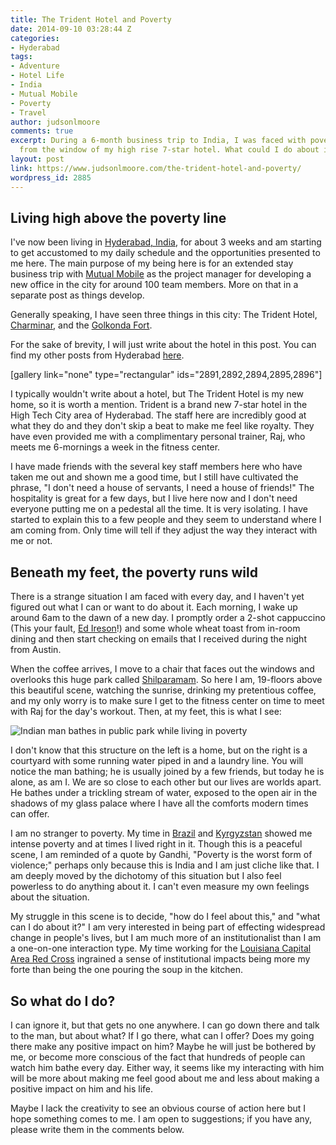 ```yaml
---
title: The Trident Hotel and Poverty
date: 2014-09-10 03:28:44 Z
categories:
- Hyderabad
tags:
- Adventure
- Hotel Life
- India
- Mutual Mobile
- Poverty
- Travel
author: judsonlmoore
comments: true
excerpt: During a 6-month business trip to India, I was faced with poverty every day
  from the window of my high rise 7-star hotel. What could I do about it?
layout: post
link: https://www.judsonlmoore.com/the-trident-hotel-and-poverty/
wordpress_id: 2885
---
```


## Living high above the poverty line


I've now been living in [Hyderabad, India](http://en.wikipedia.org/wiki/Hyderabad), for about 3 weeks and am starting to get accustomed to my daily schedule and the opportunities presented to me here. The main purpose of my being here is for an extended stay business trip with [Mutual Mobile](https://www.judsonlmoore.com/career/mutual-mobile/) as the project manager for developing a new office in the city for around 100 team members. More on that in a separate post as things develop.

Generally speaking, I have seen three things in this city: The Trident Hotel, [Charminar](http://en.wikipedia.org/wiki/Charminar), and the [Golkonda Fort](http://en.wikipedia.org/wiki/Golkonda).

For the sake of brevity, I will just write about the hotel in this post. You can find my other posts from Hyderabad [here](https://www.judsonlmoore.com/location/hyderabad/).

[gallery link="none" type="rectangular" ids="2891,2892,2894,2895,2896"]

I typically wouldn't write about a hotel, but The Trident Hotel is my new home, so it is worth a mention. Trident is a brand new 7-star hotel in the High Tech City area of Hyderabad. The staff here are incredibly good at what they do and they don't skip a beat to make me feel like royalty. They have even provided me with a complimentary personal trainer, Raj, who meets me 6-mornings a week in the fitness center.

I have made friends with the several key staff members here who have taken me out and shown me a good time, but I still have cultivated the phrase, "I don't need a house of servants, I need a house of friends!" The hospitality is great for a few days, but I live here now and I don't need everyone putting me on a pedestal all the time. It is very isolating. I have started to explain this to a few people and they seem to understand where I am coming from. Only time will tell if they adjust the way they interact with me or not.


## Beneath my feet, the poverty runs wild


There is a strange situation I am faced with every day, and I haven't yet figured out what I can or want to do about it. Each morning, I wake up around 6am to the dawn of a new day. I promptly order a 2-shot cappuccino (This your fault, [Ed Ireson](http://ireson.net)!) and some whole wheat toast from in-room dining and then start checking on emails that I received during the night from Austin.

When the coffee arrives, I move to a chair that faces out the windows and overlooks this huge park called [Shilparamam](http://en.wikipedia.org/wiki/Shilparamam). So here I am, 19-floors above this beautiful scene, watching the sunrise, drinking my pretentious coffee, and my only worry is to make sure I get to the fitness center on time to meet with Raj for the day's workout. Then, at my feet, this is what I see:

![Indian man bathes in public park while living in poverty](https://www.judsonlmoore.com/wp-content/uploads/2014/10/IMG_0225-Version-2-1024x683.jpg)

I don't know that this structure on the left is a home, but on the right is a courtyard with some running water piped in and a laundry line. You will notice the man bathing; he is usually joined by a few friends, but today he is alone, as am I. We are so close to each other but our lives are worlds apart. He bathes under a trickling stream of water, exposed to the open air in the shadows of my glass palace where I have all the comforts modern times can offer.

I am no stranger to poverty. My time in [Brazil](https://www.judsonlmoore.com/brazil/) and [Kyrgyzstan](https://www.judsonlmoore.com/kyrgyzstan/) showed me intense poverty and at times I lived right in it. Though this is a peaceful scene, I am reminded of a quote by Gandhi, "Poverty is the worst form of violence;" perhaps only because this is India and I am just cliche like that. I am deeply moved by the dichotomy of this situation but I also feel powerless to do anything about it. I can't even measure my own feelings about the situation.

My struggle in this scene is to decide, "how do I feel about this," and "what can I do about it?" I am very interested in being part of effecting widespread change in people's lives, but I am much more of an institutionalist than I am a one-on-one interaction type. My time working for the [Louisiana Capital Area Red Cross](http://www.redcross.org/local/louisiana/local-chapters/Louisiana-Capital-Area-West) ingrained a sense of institutional impacts being more my forte than being the one pouring the soup in the kitchen.


## So what do I do?


I can ignore it, but that gets no one anywhere. I can go down there and talk to the man, but about what? If I go there, what can I offer? Does my going there make any positive impact on him? Maybe he will just be bothered by me, or become more conscious of the fact that hundreds of people can watch him bathe every day. Either way, it seems like my interacting with him will be more about making me feel good about me and less about making a positive impact on him and his life.

Maybe I lack the creativity to see an obvious course of action here but I hope something comes to me. I am open to suggestions; if you have any, please write them in the comments below.
